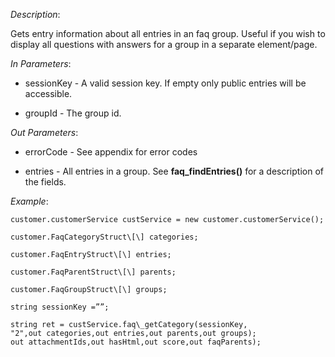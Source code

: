 <properties date="2016-06-24"
SortOrder="112"
/>

*Description*:

Gets entry information about all entries in an faq group. Useful if you wish to display all questions with answers for a group in a separate element/page.

 

*In Parameters*:

* sessionKey            - A valid session key. If empty only public entries will be accessible.

* groupId     - The group id.

 

*Out Parameters*:

* errorCode  - See appendix for error codes

* entries        - All entries in a group. See **faq\_findEntries()** for a description of the fields.

*Example*:
```
customer.customerService custService = new customer.customerService();

customer.FaqCategoryStruct\[\] categories;

customer.FaqEntryStruct\[\] entries;

customer.FaqParentStruct\[\] parents;

customer.FaqGroupStruct\[\] groups;

string sessionKey =””;

string ret = custService.faq\_getCategory(sessionKey,
"2",out categories,out entries,out parents,out groups);
out attachmentIds,out hasHtml,out score,out faqParents);

```
